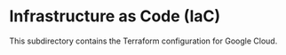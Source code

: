 # Infrastructure as Code (IaC)

This subdirectory contains the Terraform configuration for Google Cloud.
